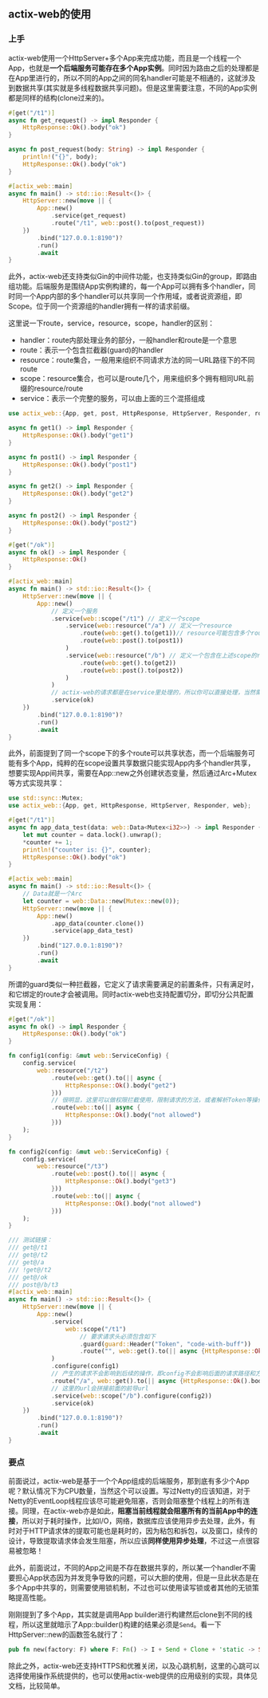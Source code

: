 ## actix-web的使用
### 上手
actix-web使用一个HttpServer+多个App来完成功能，而且是一个线程一个App，也就是**一个后端服务可能存在多个App实例**。同时因为路由之后的处理都是在App里进行的，所以不同的App之间的同名handler可能是不相通的，这就涉及到数据共享(其实就是多线程数据共享问题)。但是这里需要注意，不同的App实例都是同样的结构(clone过来的)。

``` rust
#[get("/t1")]
async fn get_request() -> impl Responder {
    HttpResponse::Ok().body("ok")
}

async fn post_request(body: String) -> impl Responder {
    println!("{}", body);
    HttpResponse::Ok().body("ok")
}

#[actix_web::main]
async fn main() -> std::io::Result<()> {
    HttpServer::new(move || {
        App::new()
            .service(get_request)
            .route("/t1", web::post().to(post_request))
    })
        .bind("127.0.0.1:8190")?
        .run()
        .await
}
```



此外，actix-web还支持类似Gin的中间件功能，也支持类似Gin的group，即路由组功能。后端服务是围绕App实例构建的，每一个App可以拥有多个handler，同时同一个App内部的多个handler可以共享同一个作用域，或者说资源组，即Scope。位于同一个资源组的handler拥有一样的请求前缀。

这里说一下route，service，resource，scope，handler的区别：
 - handler：route内部处理业务的部分，一般handler和route是一个意思
 - route：表示一个包含拦截器(guard)的handler
 - resource：route集合，一般用来组织不同请求方法的同一URL路径下的不同route
 - scope：resource集合，也可以是route几个，用来组织多个拥有相同URL前缀的resource/route
 - service：表示一个完整的服务，可以由上面的三个混搭组成

``` rust
use actix_web::{App, get, post, HttpResponse, HttpServer, Responder, route, web};

async fn get1() -> impl Responder {
    HttpResponse::Ok().body("get1")
}

async fn post1() -> impl Responder {
    HttpResponse::Ok().body("post1")
}

async fn get2() -> impl Responder {
    HttpResponse::Ok().body("get2")
}

async fn post2() -> impl Responder {
    HttpResponse::Ok().body("post2")
}

#[get("/ok")]
async fn ok() -> impl Responder {
    HttpResponse::Ok()
}

#[actix_web::main]
async fn main() -> std::io::Result<()> {
    HttpServer::new(move || {
        App::new()
            // 定义一个服务
            .service(web::scope("/t1") // 定义一个scope
                .service(web::resource("/a") // 定义一个resource
                    .route(web::get().to(get1))// resource可能包含多个route
                    .route(web::post().to(post1))
                )
                .service(web::resource("/b") // 定义一个包含在上述scope的resource
                    .route(web::get().to(get2))
                    .route(web::post().to(post2))
                )
            )
            // actix-web的请求都是在service里处理的，所以你可以直接处理，当然需要通过宏包装请求路径和方法
            .service(ok)
    })
        .bind("127.0.0.1:8190")?
        .run()
        .await
}
```



此外，前面提到了同一个scope下的多个route可以共享状态，而一个后端服务可能有多个App，纯粹的在scope设置共享数据只能实现App内多个handler共享，想要实现App间共享，需要在App::new之外创建状态变量，然后通过Arc+Mutex等方式实现共享：

``` rust
use std::sync::Mutex;
use actix_web::{App, get, HttpResponse, HttpServer, Responder, web};

#[get("/t1")]
async fn app_data_test(data: web::Data<Mutex<i32>>) -> impl Responder {
    let mut counter = data.lock().unwrap();
    *counter += 1;
    println!("counter is: {}", counter);
    HttpResponse::Ok().body("ok")
}

#[actix_web::main]
async fn main() -> std::io::Result<()> {
    // Data就是一个Arc
    let counter = web::Data::new(Mutex::new(0));
    HttpServer::new(move || {
        App::new()
            .app_data(counter.clone())
            .service(app_data_test)
    })
        .bind("127.0.0.1:8190")?
        .run()
        .await
}
```



所谓的guard类似一种拦截器，它定义了请求需要满足的前置条件，只有满足时，和它绑定的route才会被调用。同时actix-web也支持配置切分，即切分公共配置实现复用：

``` rust
#[get("/ok")]
async fn ok() -> impl Responder {
    HttpResponse::Ok().body("ok")
}

fn config1(config: &mut web::ServiceConfig) {
    config.service(
        web::resource("/t2")
            .route(web::get().to(|| async {
                HttpResponse::Ok().body("get2")
            }))
            // 很明显，这里可以做权限拦截使用，限制请求的方法，或者解析Token等操作
            .route(web::to(|| async {
                HttpResponse::Ok().body("not allowed")
            }))
    );
}

fn config2(config: &mut web::ServiceConfig) {
    config.service(
        web::resource("/t3")
            .route(web::post().to(|| async {
                HttpResponse::Ok().body("get3")
            }))
            .route(web::to(|| async {
                HttpResponse::Ok().body("not allowed")
            }))
    );
}

/// 测试链接：
/// get@/t1
/// get@/t2
/// get@/a
/// !get@/t2
/// get@/ok
/// post@/b/t3
#[actix_web::main]
async fn main() -> std::io::Result<()> {
    HttpServer::new(move || {
        App::new()
            .service(
                web::scope("/t1")
                    // 要求请求头必须包含如下
                    .guard(guard::Header("Token", "code-with-buff"))
                    .route("", web::get().to(|| async {HttpResponse::Ok().body("ok")}))
            )
            .configure(config1)
            // 产生的请求不会影响到后续的操作，即config不会影响后面的请求路径和方法，是独立的
            .route("/a", web::get().to(|| async {HttpResponse::Ok().body("ok")}))
            // 这里的url会拼接前面的前导url
            .service(web::scope("/b").configure(config2))
            .service(ok)
    })
        .bind("127.0.0.1:8190")?
        .run()
        .await
}
```

### 要点

前面说过，actix-web是基于一个个App组成的后端服务，那到底有多少个App呢？默认情况下为CPU数量，当然这个可以设置。写过Netty的应该知道，对于Netty的EventLoop线程应该尽可能避免阻塞，否则会阻塞整个线程上的所有连接。同理，在actix-web亦是如此，**阻塞当前线程就会阻塞所有的当前App中的连接**，所以对于耗时操作，比如I/O，网络，数据库应该使用异步去处理，此外，有时对于HTTP请求体的提取可能也是耗时的，因为粘包和拆包，以及窗口，续传的设计，导致提取请求体会发生阻塞，所以应该**同样使用异步处理**，不过这一点很容易被忽略！

此外，前面说过，不同的App之间是不存在数据共享的，所以某一个handler不需要担心App状态因为并发竞争导致的问题，可以大胆的使用，但是一旦此状态是在多个App中共享的，则需要使用锁机制，不过也可以使用读写锁或者其他的无锁策略提高性能。

刚刚提到了多个App，其实就是调用App builder进行构建然后clone到不同的线程，所以这里就暗示了App::builder()构建的结果必须是`Send`。看一下HttpServer::new的函数签名就行了：

``` rust
pub fn new(factory: F) where F: Fn() -> I + Send + Clone + 'static -> Self
```



除此之外，actix-web还支持HTTPS和优雅关闭，以及心跳机制，这里的心跳可以选择使用操作系统提供的，也可以使用actix-web提供的应用级别的实现，具体见文档，比较简单。
